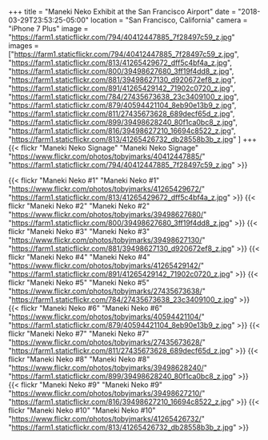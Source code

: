 +++
title = "Maneki Neko Exhibit at the San Francisco Airport"
date = "2018-03-29T23:53:25-05:00"
location = "San Francisco, California"
camera = "iPhone 7 Plus"
image = "https://farm1.staticflickr.com/794/40412447885_7f28497c59_z.jpg"
images = ["https://farm1.staticflickr.com/794/40412447885_7f28497c59_z.jpg",
"https://farm1.staticflickr.com/813/41265429672_dff5c4bf4a_z.jpg",
"https://farm1.staticflickr.com/800/39498627680_3ff19f4dd8_z.jpg",
"https://farm1.staticflickr.com/881/39498627130_d920672ef8_z.jpg",
"https://farm1.staticflickr.com/891/41265429142_71902c0720_z.jpg",
"https://farm1.staticflickr.com/784/27435673638_23c3409100_z.jpg",
"https://farm1.staticflickr.com/879/40594421104_8eb90e13b9_z.jpg",
"https://farm1.staticflickr.com/811/27435673628_689decf65d_z.jpg",
"https://farm1.staticflickr.com/899/39498628240_80f1ca0bc8_z.jpg",
"https://farm1.staticflickr.com/816/39498627210_16694c8522_z.jpg",
"https://farm1.staticflickr.com/813/41265426732_db28558b3b_z.jpg"
]
+++
{{< flickr "Maneki Neko Signage"
           "Maneki Neko Signage"
           "https://www.flickr.com/photos/tobyjmarks/40412447885/"
           "https://farm1.staticflickr.com/794/40412447885_7f28497c59_z.jpg" >}}
<!--more-->

{{< flickr "Maneki Neko #1"
           "Maneki Neko #1"
           "https://www.flickr.com/photos/tobyjmarks/41265429672/"
           "https://farm1.staticflickr.com/813/41265429672_dff5c4bf4a_z.jpg" >}}
{{< flickr "Maneki Neko #2"
           "Maneki Neko #2"
           "https://www.flickr.com/photos/tobyjmarks/39498627680/"
           "https://farm1.staticflickr.com/800/39498627680_3ff19f4dd8_z.jpg" >}}
{{< flickr "Maneki Neko #3"
           "Maneki Neko #3"
           "https://www.flickr.com/photos/tobyjmarks/39498627130/"
           "https://farm1.staticflickr.com/881/39498627130_d920672ef8_z.jpg" >}}
{{< flickr "Maneki Neko #4"
           "Maneki Neko #4"
           "https://www.flickr.com/photos/tobyjmarks/41265429142/"
           "https://farm1.staticflickr.com/891/41265429142_71902c0720_z.jpg" >}}
{{< flickr "Maneki Neko #5"
           "Maneki Neko #5"
           "https://www.flickr.com/photos/tobyjmarks/27435673638/"
           "https://farm1.staticflickr.com/784/27435673638_23c3409100_z.jpg" >}}
{{< flickr "Maneki Neko #6"
           "Maneki Neko #6"
           "https://www.flickr.com/photos/tobyjmarks/40594421104/"
           "https://farm1.staticflickr.com/879/40594421104_8eb90e13b9_z.jpg" >}}
{{< flickr "Maneki Neko #7"
           "Maneki Neko #7"
           "https://www.flickr.com/photos/tobyjmarks/27435673628/"
           "https://farm1.staticflickr.com/811/27435673628_689decf65d_z.jpg" >}}
{{< flickr "Maneki Neko #8"
           "Maneki Neko #8"
           "https://www.flickr.com/photos/tobyjmarks/39498628240/"
           "https://farm1.staticflickr.com/899/39498628240_80f1ca0bc8_z.jpg" >}}
{{< flickr "Maneki Neko #9"
           "Maneki Neko #9"
           "https://www.flickr.com/photos/tobyjmarks/39498627210/"
           "https://farm1.staticflickr.com/816/39498627210_16694c8522_z.jpg" >}}
{{< flickr "Maneki Neko #10"
           "Maneki Neko #10"
           "https://www.flickr.com/photos/tobyjmarks/41265426732/"
           "https://farm1.staticflickr.com/813/41265426732_db28558b3b_z.jpg" >}}
